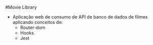 #Movie Library 

- Aplicação web de consumo de API de banco de dados de filmes aplicando conceitos de:
  - Router-dom
  - Hooks
  - Jest
